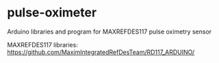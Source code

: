 # pulse-oximeter
Arduino libraries and program for MAXREFDES117 pulse oximetry sensor

MAXREFDES117 libraries:
https://github.com/MaximIntegratedRefDesTeam/RD117_ARDUINO/
